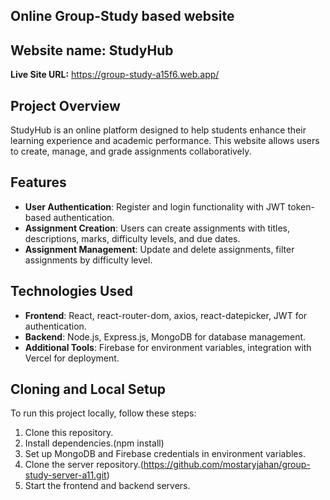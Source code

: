 ## Online Group-Study based website


## Website name: StudyHub
**Live Site URL:** https://group-study-a15f6.web.app/

## Project Overview
StudyHub is an online platform designed to help students enhance their learning experience and academic performance.
This website allows users to create, manage, and grade assignments collaboratively.


## Features

- **User Authentication**: Register and login functionality with JWT token-based authentication.
- **Assignment Creation**: Users can create assignments with titles, descriptions, marks, difficulty levels, and due dates.
- **Assignment Management**: Update and delete assignments, filter assignments by difficulty level.


## Technologies Used

- **Frontend**: React, react-router-dom, axios, react-datepicker, JWT for authentication.
- **Backend**: Node.js, Express.js, MongoDB for database management.
- **Additional Tools**: Firebase for environment variables, integration with Vercel for deployment.

## Cloning and Local Setup

To run this project locally, follow these steps:

1. Clone this repository.
2. Install dependencies.(npm install)
3. Set up MongoDB and Firebase credentials in environment variables.
4. Clone the server repository.(https://github.com/mostaryjahan/group-study-server-a11.git)
5. Start the frontend and backend servers.



<!-- ## Category: Assignment 0001 -->
